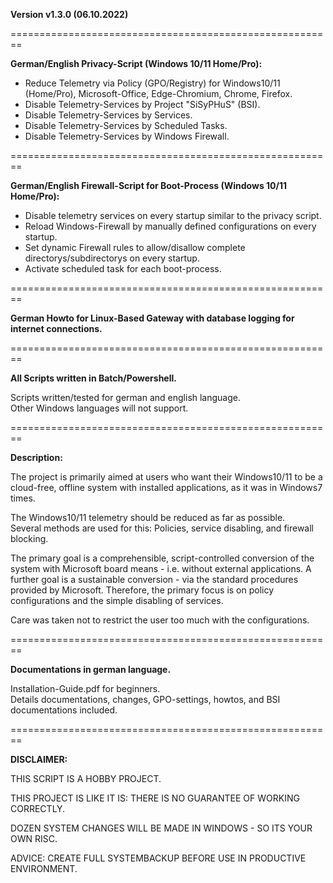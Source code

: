 **Version v1.3.0  (06.10.2022)** 

========================================================

**German/English Privacy-Script (Windows 10/11 Home/Pro):**

* Reduce Telemetry via Policy (GPO/Registry) for Windows10/11 (Home/Pro), Microsoft-Office, Edge-Chromium, Chrome, Firefox.
* Disable Telemetry-Services by Project "SiSyPHuS" (BSI).
* Disable Telemetry-Services by Services.
* Disable Telemetry-Services by Scheduled Tasks.
* Disable Telemetry-Services by Windows Firewall.

========================================================

**German/English Firewall-Script for Boot-Process (Windows 10/11 Home/Pro):**

* Disable telemetry services on every startup similar to the privacy script.
* Reload Windows-Firewall by manually defined configurations on every startup.
* Set dynamic Firewall rules to allow/disallow complete directorys/subdirectorys on every startup.
* Activate scheduled task for each boot-process.

========================================================

**German Howto for Linux-Based Gateway with database logging for internet connections.**

========================================================

**All Scripts written in Batch/Powershell.**

Scripts written/tested for german and english language.<br>
Other Windows languages will not support.

========================================================

**Description:**

The project is primarily aimed at users who want their Windows10/11 to be a cloud-free, offline system with installed applications, as it was in Windows7 times.

The Windows10/11 telemetry should be reduced as far as possible.<br> 
Several methods are used for this: Policies, service disabling, and firewall blocking.

The primary goal is a comprehensible, script-controlled conversion of the system with Microsoft board means - i.e. without external applications. A further goal is a sustainable conversion - via the standard procedures provided by Microsoft. Therefore, the primary focus is on policy configurations and the simple disabling of services.

Care was taken not to restrict the user too much with the configurations.

========================================================

**Documentations in german language.**

Installation-Guide.pdf for beginners.<br>
Details documentations, changes, GPO-settings, howtos, and BSI documentations included.

========================================================

**DISCLAIMER:**

THIS SCRIPT IS A HOBBY PROJECT.

THIS PROJECT IS LIKE IT IS: THERE IS NO GUARANTEE OF WORKING CORRECTLY.

DOZEN SYSTEM CHANGES WILL BE MADE IN WINDOWS - SO ITS YOUR OWN RISC.

ADVICE: CREATE FULL SYSTEMBACKUP BEFORE USE IN PRODUCTIVE ENVIRONMENT.
